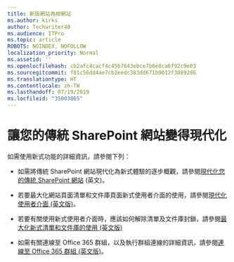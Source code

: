```yaml
---
title: 新版網站為根網站
ms.author: kirks
author: Techwriter40
ms.audience: ITPro
ms.topic: article
ROBOTS: NOINDEX, NOFOLLOW
localization_priority: Normal
ms.assetid: ''
ms.openlocfilehash: cb2afc4cacf4c45b7643ebce7b6e8ca6f92c9e03
ms.sourcegitcommit: f81c56dd4ae7cb2eedc383dd671b9012f3089286
ms.translationtype: HT
ms.contentlocale: zh-TW
ms.lasthandoff: 07/19/2019
ms.locfileid: "35803065"
---
```

# <a name="modernize-your-classic-sharepoint-site"></a>讓您的傳統 SharePoint 網站變得現代化

如需使用新式功能的詳細資訊，請參閱下列：

- 如需將傳統 SharePoint 網站現代化為新式體驗的逐步概觀，請參閱[現代化您的傳統 SharePoint 網站](https://docs.microsoft.com/sharepoint/dev/transform/modernize-classic-sites) (英文)。

- 若要最大化網站頁面清單和文件庫頁面新式使用者介面的使用，請參閱[現代化使用者介面 (英文版)](https://docs.microsoft.com/sharepoint/dev/transform/modernize-userinterface)。 

- 若要有關使用新式使用者介面時，應該如何解除清單及文件庫封鎖，請參閱[最大化新式清單和文件庫的使用 (英文版)](https://docs.microsoft.com/sharepoint/dev/transform/modernize-userinterface-lists-and-libraries)

- 如需有關連線至 Office 365 群組，以及執行群組連線的詳細資訊，請參閱[連線至 Office 365 群組 (英文版)](https://docs.microsoft.com/sharepoint/dev/transform/modernize-connect-to-office365-group)。
